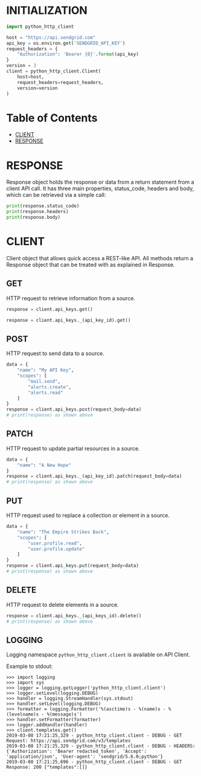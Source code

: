 # INITIALIZATION

```python
import python_http_client

host = "https://api.sendgrid.com"
api_key = os.environ.get('SENDGRID_API_KEY')
request_headers = {
    "Authorization": 'Bearer {0}'.format(api_key)
}
version = 3
client = python_http_client.Client(
    host=host,
    request_headers=request_headers,
    version=version
)
```

# Table of Contents

* [CLIENT](#client)
* [RESPONSE](#response)

<a name="response"></a>
# RESPONSE

Response object holds the response or data from a return statement from a client API call. It has three main properties, status_code, headers and body, which can be retrieved via a simple call:

```python
print(response.status_code)
print(response.headers)
print(response.body)
```

<a name="client"></a>
# CLIENT
Client object that allows quick access a REST-like API. All methods return a Response object that can be treated with as explained in Response.

## GET
HTTP request to retrieve information from a source.

```python
response = client.api_keys.get()
```

```python
response = client.api_keys._(api_key_id).get()
```

## POST
HTTP request to send data to a source.

```python
data = {
    "name": "My API Key",
    "scopes": [
        "mail.send",
        "alerts.create",
        "alerts.read"
    ]
}
response = client.api_keys.post(request_body=data)
# print(response) as shown above
```

## PATCH
HTTP request to update partial resources in a source.

```python
data = {
    "name": "A New Hope"
}
response = client.api_keys._(api_key_id).patch(request_body=data)
# print(response) as shown above
```

## PUT
HTTP request used to replace a collection or element in a source.

```python
data = {
	"name": "The Empire Strikes Back",
	"scopes": [
		"user.profile.read",
		"user.profile.update"
	]
}
response = client.api_keys.put(request_body=data)
# print(response) as shown above
```

## DELETE
HTTP request to delete elements in a source.

```python
response = client.api_keys._(api_keys_id).delete()
# print(response) as shown above
```

## LOGGING
Logging namespace `python_http_client.client` is available on API Client.

Example to stdout:

```
>>> import logging
>>> import sys
>>> logger = logging.getLogger('python_http_client.client')
>>> logger.setLevel(logging.DEBUG)
>>> handler = logging.StreamHandler(sys.stdout)
>>> handler.setLevel(logging.DEBUG)
>>> formatter = logging.Formatter('%(asctime)s - %(name)s - %(levelname)s - %(message)s')
>>> handler.setFormatter(formatter)
>>> logger.addHandler(handler)
>>> client.templates.get()
2019-03-08 17:21:25,329 - python_http_client.client - DEBUG - GET Request: https://api.sendgrid.com/v3/templates
2019-03-08 17:21:25,329 - python_http_client.client - DEBUG - HEADERS: {'Authorization': 'Bearer redacted_token', 'Accept': 'application/json', 'User-agent': 'sendgrid/5.6.0;python'}
2019-03-08 17:21:25,696 - python_http_client.client - DEBUG - GET Response: 200 {"templates":[]}
```
